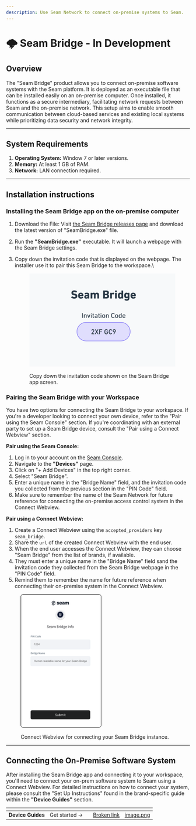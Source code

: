 ```yaml
---
description: Use Seam Network to connect on-premise systems to Seam.
---
```


# 🌩 Seam Bridge - In Development

## Overview

The "Seam Bridge" product allows you to connect on-premise software systems with the Seam platform. It is deployed as an executable file that can be installed easily on an on-premise computer. Once installed, it functions as a secure intermediary, facilitating network requests between Seam and the on-premise network. This setup aims to enable smooth communication between cloud-based services and existing local systems while prioritizing data security and network integrity.

***

## System Requirements

1. **Operating System:** Window 7 or later versions.
2. **Memory:** At least 1 GB of RAM.
3. **Network:** LAN connection required.

***

## Installation instructions

### **Installing the Seam Bridge app on the on-premise computer**

1. Download the File: Visit [the Seam Bridge releases page](https://github.com/seamapi/seam-bridge-client/releases/latest) and download the latest version of "SeamBridge.exe" file.
2. Run the **"SeamBridge.exe"** executable. It will launch a webpage with the Seam Bridge settings.
3.  Copy down the invitation code that is displayed on the webpage. The installer use it to pair this Seam Bridge to the workspace.\


    <figure><img src="../.gitbook/assets/image (10).png" alt="" width="563"><figcaption><p>Copy down the invitation code shown on the Seam Bridge app screen.</p></figcaption></figure>

### Pairing the Seam Bridge with your Workspace

You have two options for connecting the Seam Bridge to your workspace. If you're a developer looking to connect your own device, refer to the "Pair using the Seam Console" section. If you're coordinating with an external party to set up a Seam Bridge device, consult the "Pair using a Connect Webview" section.

**Pair using the Seam Console:**

1. Log in to your account on the [Seam Console](https://console.getseam.com).
2. Navigate to the **"Devices"** page.
3. Click on "+ Add Devices" in the top right corner.
4. Select "Seam Bridge".
5. Enter a unique name in the "Bridge Name" field, and the invitation code you collected from the previous section in the "PIN Code" field.
6. Make sure to remember the name of the Seam Network for future reference for connecting the on-premise access control system in the Connect Webview.

**Pair using a Connect Webview:**

1. Create a Connect Webview using the `accepted_providers` key `seam_bridge`.
2. Share the `url` of the created Connect Webview with the end user.
3. When the end user accesses the Connect Webview, they can choose "Seam Bridge" from the list of brands, if available.
4. They must enter a unique name in the "Bridge Name" field sand the invitation code they collected from the Seam Bridge webpage in the "PIN Code" field.
5. Remind them to remember the name for future reference when connecting their on-premise system in the Connect Webview.

<figure><img src="../.gitbook/assets/connect-webview-visionline-credentials.png" alt="" width="221"><figcaption><p>Connect Webview for connecting your Seam Bridge instance.</p></figcaption></figure>

***

## Connecting the On-Premise Software System

After installing the Seam Bridge app and connecting it to your workspace, you'll need to connect your on-prem software system to Seam using a Connect Webview. For detailed instructions on how to connect your system, please consult the "Set Up Instructions" found in the brand-specific guide within the **"Device Guides"** section.

<table data-card-size="large" data-view="cards"><thead><tr><th></th><th></th><th></th><th data-hidden data-card-target data-type="content-ref"></th><th data-hidden data-card-cover data-type="files"></th></tr></thead><tbody><tr><td><strong>Device Guides</strong></td><td>Get started →</td><td></td><td><a href="broken-reference">Broken link</a></td><td><a href="../.gitbook/assets/image.png">image.png</a></td></tr></tbody></table>
